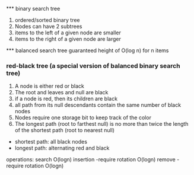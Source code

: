 *** binary search tree
1. ordered/sorted binary tree
2. Nodes can have 2 subtrees
3. items to the left of a given node are smaller
4. items to the right of a given node are larger

*** balanced search tree
guaranteed height of O(log n) for n items

### red-black tree (a special version of balanced binary search tree)
1. A node is either red or black
2. The root and leaves and null are black
3. if a node is red, then its children are black
4. all path from its null descendants contain the same number of black nodes
5. Nodes require one storage bit to keep track of the color
6. The longest path (root to farthest null) is no more than twice the length of the shortest path (root to nearest null)
- shortest path: all black nodes 
- longest path: alternating red and black 

operations:
search  O(logn)
insertion -require rotation  O(logn)
remove - require rotation  O(logn)
